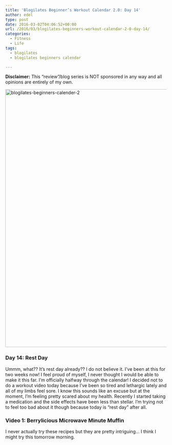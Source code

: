 ```yaml
---
title: 'Blogilates Beginner’s Workout Calendar 2.0: Day 14'
author: edel
type: post
date: 2016-03-02T04:06:52+00:00
url: /2016/03/blogilates-beginners-workout-calendar-2-0-day-14/
categories:
  - Fitness
  - Life
tags:
  - blogilates
  - blogilates beginners calendar

---
```

**Disclaimer:** This &#8220;review&#8221;/blog series is NOT sponsored in any way and all opinions are entirely of my own.

<a href="http://scattered.me/wp-content/uploads/2016/02/blogilates-beginners-calender-2.png" rel="attachment wp-att-11076"><img src="http://scattered.me/wp-content/uploads/2016/02/blogilates-beginners-calender-2-1024x806.png" alt="blogilates-beginners-calender-2" width="1024" height="806" class="alignnone size-large wp-image-11076" srcset="http://erzadel.net/blog/wp-content/uploads/2016/02/blogilates-beginners-calender-2-1024x806.png 1024w, http://erzadel.net/blog/wp-content/uploads/2016/02/blogilates-beginners-calender-2-300x236.png 300w, http://erzadel.net/blog/wp-content/uploads/2016/02/blogilates-beginners-calender-2-768x604.png 768w" sizes="(max-width: 1024px) 100vw, 1024px" /></a>

### Day 14: Rest Day

Ummm, what?? It&#8217;s rest day already?? I do not believe it. I&#8217;ve been at this for two weeks now! I feel proud of myself, I never thought I would be able to make it this far. I&#8217;m officially halfway through the calendar! I decided not to do a workout video today because I&#8217;ve been so tired and lethargic lately and all of my limbs feel sore. I know this sounds like an excuse but at the moment, I&#8217;m feeling pretty scared about my health. Recently I started taking a medication and the side effects have been less than stellar. I&#8217;m trying not to feel too bad about it though because today is &#8220;rest day&#8221; after all.

### Video 1: Berrylicious Microwave Minute Muffin

I never actually try these recipes but they are pretty intriguing&#8230; I think I might try this tomorrow morning.

<div class="flex-video">
</div>

<ol class="footnote">
</ol>